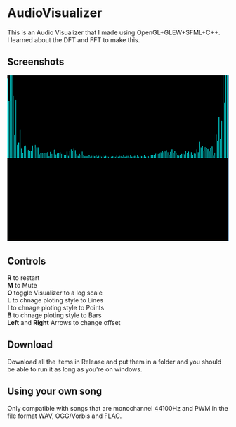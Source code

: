# AudioVisualizer
This is an Audio Visualizer that I made using OpenGL+GLEW+SFML+C++.  
I learned about the DFT and FFT to make this.
## Screenshots
![alt text](https://github.com/M4rkFlor/AudioVisualizer/blob/master/AudioVisualizer/Picture.png)
## Controls
**R** to restart  
**M** to Mute  
**O** toggle Visualizer to a log scale  
**L** to chnage ploting style to Lines  
**I** to chnage ploting style to Points  
**B** to chnage ploting style to Bars  
**Left** and **Right** Arrows to change offset  
## Download
Download all the items in Release and put them in a folder and you should be able to run it as long as you're on windows.
## Using your own song
Only compatible with songs that are monochannel 44100Hz and PWM in the file format WAV, OGG/Vorbis and FLAC.
